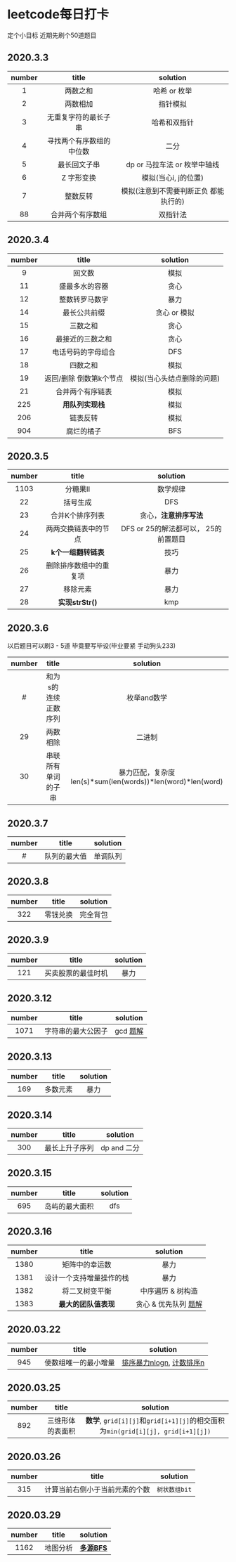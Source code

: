 # leetcode每日打卡
定个小目标  近期先刷个50道题目

## 2020.3.3
 
|  number   | title | solution |
|  :----:  | :----:  | :----: |
| 1  | 两数之和 | 哈希 or 枚举 |
| 2  | 两数相加 | 指针模拟 |
| 3  | 无重复字符的最长子串 | 哈希和双指针 |
| 4 | 寻找两个有序数组的中位数 | 二分 |
| 5 |  最长回文子串 | dp or 马拉车法 or 枚举中轴线|
| 6 | Z 字形变换 | 模拟(当心i, j的位置) |
| 7 | 整数反转 | 模拟(注意到不需要判断正负 都能执行的) |
| 88 | 合并两个有序数组| 双指针法 |


## 2020.3.4

|  number   | title | solution |
|  :----:  | :----:  | :----: |
| 9 | 回文数 | 模拟 |
| 11 | 盛最多水的容器 | 贪心 |
| 12 | 整数转罗马数字  | 暴力 |
| 14 | 最长公共前缀 | 贪心 or 模拟|
| 15 | 三数之和 | 贪心 |
| 16 | 最接近的三数之和 | 贪心 |
| 17 | 电话号码的字母组合 | DFS |
| 18 | 四数之和 | 模拟 |
| 19 | 返回/删除 倒数第k个节点| 模拟(当心头结点删除的问题) |
| 21 | 合并两个有序链表 | 模拟 |
| 225 | **用队列实现栈** | 模拟 |
| 206 | 链表反转 | 模拟 |
| 904 | 腐烂的橘子 | BFS |


## 2020.3.5

|  number   | title | solution |
|  :----:  | :----:  | :----: |
| 1103 | 分糖果II | 数学规律 |
| 22 | 括号生成 | DFS |
| 23 | 合并K个排序列表 | 贪心，**注意排序写法** |
| 24 | 两两交换链表中的节点 | DFS or 25的解法都可以， 25的前置题目 |
| 25 | **k个一组翻转链表** | 技巧 |
| 26 | 删除排序数组中的重复项 | 暴力 | 
| 27 | 移除元素 | 暴力 |
| 28 | **实现strStr()** | kmp | 


## 2020.3.6
以后题目可以刷3 - 5道  毕竟要写毕设(毕业要紧 手动狗头233)

|  number   | title | solution |
|  :----:  | :----:  | :----: |
| # | 和为s的连续正数序列 | 枚举and数学 |
| 29 | 两数相除 | 二进制 |
| 30 | 串联所有单词的子串 | 暴力匹配，复杂度len(s)\*sum(len(words))\*len(word)\*len(word) |

## 2020.3.7
|  number   | title | solution |
|  :----:  | :----:  | :----: |
| # | 队列的最大值 | 单调队列 |

## 2020.3.8

|  number   | title | solution |
|  :----:  | :----:  | :----: |
| 322 | 零钱兑换 | 完全背包 |

## 2020.3.9
|  number   | title | solution |
|  :----:  | :----:  | :----: |
| 121 | 买卖股票的最佳时机 | 暴力 |


## 2020.3.12
|  number   | title | solution |
|  :----:  | :----:  | :----: |
| 1071 | 字符串的最大公因子 | gcd  [题解](https://leetcode-cn.com/problems/greatest-common-divisor-of-strings/solution/zi-fu-chuan-de-zui-da-gong-yin-zi-by-leetcode-solu/)|


## 2020.3.13
|  number   | title | solution |
|  :----:  | :----:  | :----: |
| 169 | 多数元素 | 暴力 |

## 2020.3.14 
|  number   | title | solution |
|  :----:  | :----:  | :----: |
| 300 | 最长上升子序列 | dp and 二分 |

## 2020.3.15
|  number   | title | solution |
|  :----:  | :----:  | :----: |
| 695 | 岛屿的最大面积 | dfs |


## 2020.3.16
|  number   | title | solution |
|  :----:  | :----:  | :----: |
| 1380 | 矩阵中的幸运数 | 暴力 |
| 1381 | 设计一个支持增量操作的栈 | 暴力 |
| 1382 | 将二叉树变平衡 | 中序遍历 & 树构造 |
| 1383 | **最大的团队值表现** | 贪心 & 优先队列 [题解](https://leetcode-cn.com/submissions/detail/54466382/) |


## 2020.03.22
|  number   | title | solution |
|  :----:  | :----:  | :----: |
| 945 | 使数组唯一的最小增量 | [排序暴力nlogn](https://leetcode-cn.com/submissions/detail/55795600/), [计数排序n](https://leetcode-cn.com/submissions/detail/55799185/)|


## 2020.03.25
|  number   | title | solution |
|  :----:  | :----:  | :----: |
| 892 | 三维形体的表面积 | **数学**, `grid[i][j]`和`grid[i+1][j]`的相交面积为`min(grid[i][j], grid[i+1][j])` | 


## 2020.03.26
|  number   | title | solution |
|  :----:  | :----:  | :----: |
| 315 | 计算当前右侧小于当前元素的个数 | `树状数组bit` |


## 2020.03.29

|  number   | title | solution |
|  :----:  | :----:  | :----: |
| 1162 | 地图分析 | [**多源BFS**](https://leetcode-cn.com/submissions/detail/57893576/) |
